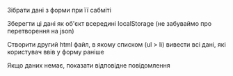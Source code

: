 Зібрати дані з форми при її сабміті

Зберегти ці дані як об'єкт всередині localStorage (не забуваймо про перетворення на json)

Створити другий html файл, в якому списком (ul > li) вивести всі дані, які користувач ввів у форму раніше

Якщо даних немає, показати відповідне повідомлення